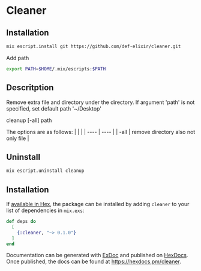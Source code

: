 # Cleaner

## Installation

```bash
mix escript.install git https://github.com/def-elixir/cleaner.git
```

Add path

```bash
export PATH=$HOME/.mix/escripts:$PATH
```

## Descritption

Remove extra file and directory under the directory.
If argument 'path' is not specified, set default path '~/Desktop' 

cleanup [-all] path

The options are as follows:
| | |
| ---- | ---- |
| -all | remove directory also not only file |

## Uninstall

```bash
mix escript.uninstall cleanup
```

## Installation

If [available in Hex](https://hex.pm/docs/publish), the package can be installed
by adding `cleaner` to your list of dependencies in `mix.exs`:

```elixir
def deps do
  [
    {:cleaner, "~> 0.1.0"}
  ]
end
```

Documentation can be generated with [ExDoc](https://github.com/elixir-lang/ex_doc)
and published on [HexDocs](https://hexdocs.pm). Once published, the docs can
be found at <https://hexdocs.pm/cleaner>.